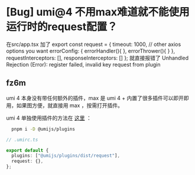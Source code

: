 # [Bug] umi@4 不用max难道就不能使用运行时的request配置？

在src/app.tsx 加了
export const request = {
timeout: 1000,
// other axios options you want
errorConfig: {
errorHandler(){
},
errorThrower(){
}
},
requestInterceptors: [],
responseInterceptors: []
};
就直接报错了
Unhandled Rejection (Error): register failed, invalid key request from plugin

## fz6m

umi 4 本身没有带任何额外的插件，max 是 umi 4 + 内置了很多插件可以即开即用，如果图方便，就直接用 max ，按需打开插件。

umi 4 单独使用插件的方法在 [这里](https://umijs.org/docs/guides/use-plugins) ：

```bash
  pnpm i -D @umijs/plugins
```

```ts
// .umirc.ts

export default {
  plugins: ["@umijs/plugins/dist/request"],
  request: {},
};
```
